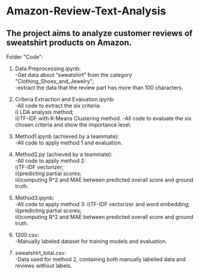 # Amazon-Review-Text-Analysis

## The project aims to analyze customer reviews of sweatshirt products on Amazon.



Folder "Code":  
1. Data Preprocessing.ipynb:  
        -Get data about “sweatshirt” from the category "Clothing_Shoes_and_Jewelry";  
        -extract the data that the review part has more than 100 characters.  


2. Criteria Extraction and Evaluation.ipynb:  
        -All code to extract the six criteria:  
                i) LDA analysis method;                                                                              
		ii)TF-IDF with K-Means Clustering method. 
        -All code to evaluate the six chosen criteria and show the importance level. 


3. Method1.ipynb (achieved by a teammate):  
        -All code to apply method 1 and evaluation. 


4. Method2.py (achieved by a teammate):  
        -All code to apply method 2:   
                i)TF-IDF vectorizer;                                                                             
		ii)predicting partial scores;                                                                                      		
		iii)computing R^2 and MAE between predicted overall score and ground truth.  
                                                                                                 
5. Method3.ipynb:  
        -All code to apply method 3:
		i)TF-IDF vectorizer and word embedding;                                                                             
		ii)predicting partial scores;                                                                                      		
		iii)computing R^2 and MAE between predicted overall score and ground truth. 


10. 1200.csv:  
        -Manually labeled dataset for training models and evaluation.  


11. sweatshirt_total.csv:  
        -Data used for method 2, containing both manually labelled data and reviews without labels.     
